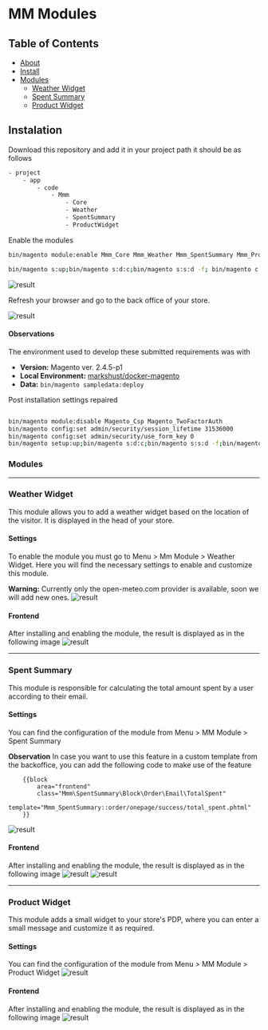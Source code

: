 # MM Modules

## Table of Contents

- [About](#about)
- [Install](#install)
- [Modules](#usage)
  - [Weather Widget](#weather-widget)
  - [Spent Summary](#spent-summary)
  - [Product Widget](#product-widget)

## Instalation


Download this repository and add it in your project path
it should be as follows

```sh
- project
    - app
        - code
            - Mmm
                - Core
                - Weather
                - SpentSummary
                - ProductWidget
```

Enable the modules

```sh
bin/magento module:enable Mmm_Core Mmm_Weather Mmm_SpentSummary Mmm_ProductWidget

bin/magento s:up;bin/magento s:d:c;bin/magento s:s:d -f; bin/magento c:f

```

![result](doc/module_enable.png)

Refresh your browser and go to the back office of your store.

![result](doc/menu.png)

#### Observations

The environment used to develop these submitted requirements was with

- **Version:** Magento ver. 2.4.5-p1
- **Local Environment:**  [markshust/docker-magento](https://github.com/markshust/docker-magento)
- **Data:** ```bin/magento sampledata:deploy```

Post installation settings repaired

```sh

bin/magento module:disable Magento_Csp Magento_TwoFactorAuth
bin/magento config:set admin/security/session_lifetime 31536000
bin/magento config:set admin/security/use_form_key 0
bin/magento setup:up;bin/magento s:d:c;bin/magento s:s:d -f;bin/magento c:f;bin/magento indexer:reindex

```

### Modules
-------------------------
### Weather Widget

This module allows you to add a weather widget based on the location of the visitor.
It is displayed in the head of your store.

#### Settings

To enable the module you must go to
Menu > Mm Module > Weather Widget.
Here you will find the necessary settings to enable and customize this module.

**Warning:** Currently only the open-meteo.com provider is available, soon we will add new ones.
![result](Weather/doc/img/settings.png)

#### Frontend

After installing and enabling the module, the result is displayed as in the following image
![result](Weather/doc/img/frontend.png)

-------------------------
### Spent Summary

This module is responsible for calculating the total amount spent by a user according to their email.

#### Settings

You can find the configuration of the module from
Menu > MM Module > Spent Summary

**Observation**
In case you want to use this feature in a custom template from the backoffice, you can add the following code to make use of the feature
```
    {{block
        area="frontend"
        class="Mmm\SpentSummary\Block\Order\Email\TotalSpent"
        template="Mmm_SpentSummary::order/onepage/success/total_spent.phtml"
    }}
```

![result](SpentSummary/doc/img/settings.png)

#### Frontend

After installing and enabling the module, the result is displayed as in the following image
![result](SpentSummary/doc/img/frontend.png)
![result](SpentSummary/doc/img/email.png)

-------------------------
### Product Widget

This module adds a small widget to your store's PDP, where you can enter a small message and customize it as required.

#### Settings

You can find the configuration of the module from
Menu > MM Module > Product Widget
![result](ProductWidget/doc/img/settings.png)

#### Frontend

After installing and enabling the module, the result is displayed as in the following image
![result](ProductWidget/doc/img/frontend.png)